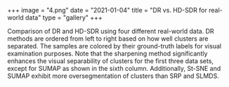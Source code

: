 +++
image = "4.png"
date = "2021-01-04"
title = "DR vs. HD-SDR for real-world data"
type = "gallery"
+++

Comparison of DR and HD-SDR using four different real-world data. DR methods are ordered from left to right based on how well clusters are separated. The samples are colored by their ground-truth labels for visual examination purposes. Note that the sharpening method significantly enhances the visual separability of clusters for the first three data sets, except for SUMAP as shown in the sixth column. Additionally, St-SNE and SUMAP exhibit more oversegmentation of clusters than SRP and SLMDS.